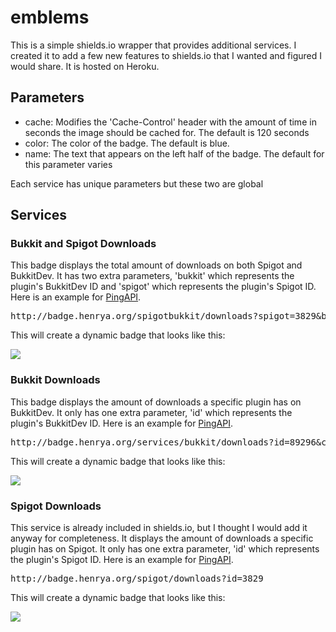# emblems

This is a simple shields.io wrapper that provides additional services. I created it to add a few new features to shields.io that I wanted and figured I would share. It is hosted on Heroku.

## Parameters
- cache: Modifies the 'Cache-Control' header with the amount of time in seconds the image should be cached for. The default is 120 seconds
- color: The color of the badge. The default is blue.
- name: The text that appears on the left half of the badge. The default for this parameter varies 

Each service has unique parameters but these two are global

## Services
### Bukkit and Spigot Downloads
This badge displays the total amount of downloads on both Spigot and BukkitDev. It has two extra parameters, 'bukkit' which represents the plugin's BukkitDev ID and 'spigot' which represents the plugin's Spigot ID. Here is an example for [PingAPI](https://www.spigotmc.org/resources/pingapi.3829/).

<pre>
http://badge.henrya.org/spigotbukkit/downloads?spigot=3829&bukkit=89296&color=red
</pre>

This will create a dynamic badge that looks like this:

<img src="http://badge.henrya.org/spigotbukkit/downloads.php?spigot=3829&bukkit=89296&color=red">

### Bukkit Downloads
This badge displays the amount of downloads a specific plugin has on BukkitDev. It only has one extra parameter, 'id' which represents the plugin's BukkitDev ID. Here is an example for [PingAPI](https://dev.bukkit.org/projects/pingapi).

<pre>
http://badge.henrya.org/services/bukkit/downloads?id=89296&color=green
</pre>

This will create a dynamic badge that looks like this:

<img src="http://badge.henrya.org/services/bukkit/downloads?id=89296&color=green">

### Spigot Downloads
This service is already included in shields.io, but I thought I would add it anyway for completeness. It displays the amount of downloads a specific plugin has on Spigot. It only has one extra parameter, 'id' which represents the plugin's Spigot ID. Here is an example for [PingAPI](https://www.spigotmc.org/resources/pingapi.3829/).

<pre>
http://badge.henrya.org/spigot/downloads?id=3829
</pre>

This will create a dynamic badge that looks like this:

<img src="http://badge.henrya.org/spigot/downloads?id=3829">

